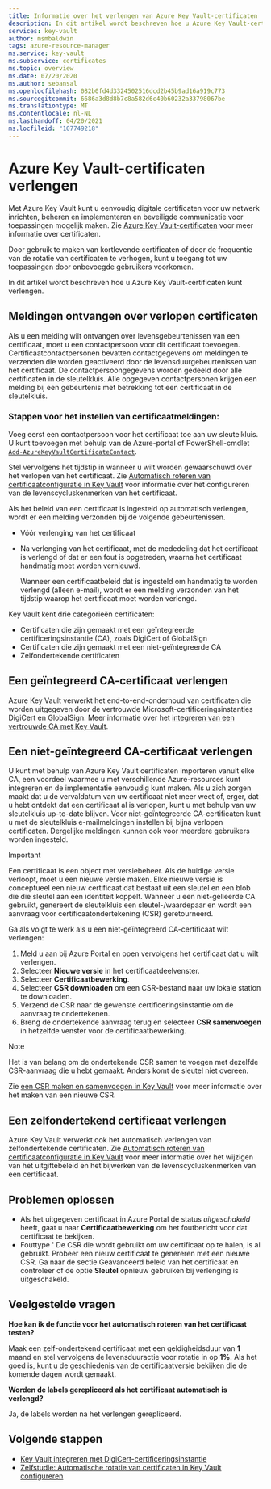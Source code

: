 ```yaml
---
title: Informatie over het verlengen van Azure Key Vault-certificaten
description: In dit artikel wordt beschreven hoe u Azure Key Vault-certificaten kunt verlengen.
services: key-vault
author: msmbaldwin
tags: azure-resource-manager
ms.service: key-vault
ms.subservice: certificates
ms.topic: overview
ms.date: 07/20/2020
ms.author: sebansal
ms.openlocfilehash: 082b0fd4d3324502516dcd2b45b9ad16a919c773
ms.sourcegitcommit: 6686a3d8d8b7c8a582d6c40b60232a33798067be
ms.translationtype: MT
ms.contentlocale: nl-NL
ms.lasthandoff: 04/20/2021
ms.locfileid: "107749218"
---
```

# <a name="renew-your-azure-key-vault-certificates"></a>Azure Key Vault-certificaten verlengen

Met Azure Key Vault kunt u eenvoudig digitale certificaten voor uw netwerk inrichten, beheren en implementeren en beveiligde communicatie voor toepassingen mogelijk maken. Zie [Azure Key Vault-certificaten](./about-certificates.md) voor meer informatie over certificaten.

Door gebruik te maken van kortlevende certificaten of door de frequentie van de rotatie van certificaten te verhogen, kunt u toegang tot uw toepassingen door onbevoegde gebruikers voorkomen.

In dit artikel wordt beschreven hoe u Azure Key Vault-certificaten kunt verlengen.

## <a name="get-notified-about-certificate-expiration"></a>Meldingen ontvangen over verlopen certificaten
Als u een melding wilt ontvangen over levensgebeurtenissen van een certificaat, moet u een contactpersoon voor dit certificaat toevoegen. Certificaatcontactpersonen bevatten contactgegevens om meldingen te verzenden die worden geactiveerd door de levensduurgebeurtenissen van het certificaat. De contactpersoongegevens worden gedeeld door alle certificaten in de sleutelkluis. Alle opgegeven contactpersonen krijgen een melding bij een gebeurtenis met betrekking tot een certificaat in de sleutelkluis.

### <a name="steps-to-set-certificate-notifications"></a>Stappen voor het instellen van certificaatmeldingen:
Voeg eerst een contactpersoon voor het certificaat toe aan uw sleutelkluis. U kunt toevoegen met behulp van de Azure-portal of PowerShell-cmdlet [`Add-AzureKeyVaultCertificateContact`](/powershell/module/azurerm.keyvault/add-azurekeyvaultcertificatecontact).

Stel vervolgens het tijdstip in wanneer u wilt worden gewaarschuwd over het verlopen van het certificaat. Zie [Automatisch roteren van certificaatconfiguratie in Key Vault](./tutorial-rotate-certificates.md#update-lifecycle-attributes-of-a-stored-certificate) voor informatie over het configureren van de levenscycluskenmerken van het certificaat.

Als het beleid van een certificaat is ingesteld op automatisch verlengen, wordt er een melding verzonden bij de volgende gebeurtenissen.

- Vóór verlenging van het certificaat
- Na verlenging van het certificaat, met de mededeling dat het certificaat is verlengd of dat er een fout is opgetreden, waarna het certificaat handmatig moet worden vernieuwd.  

  Wanneer een certificaatbeleid dat is ingesteld om handmatig te worden verlengd (alleen e-mail), wordt er een melding verzonden van het tijdstip waarop het certificaat moet worden verlengd.  

Key Vault kent drie categorieën certificaten:
-    Certificaten die zijn gemaakt met een geïntegreerde certificeringsinstantie (CA), zoals DigiCert of GlobalSign
-    Certificaten die zijn gemaakt met een niet-geïntegreerde CA
-    Zelfondertekende certificaten

## <a name="renew-an-integrated-ca-certificate"></a>Een geïntegreerd CA-certificaat verlengen 
Azure Key Vault verwerkt het end-to-end-onderhoud van certificaten die worden uitgegeven door de vertrouwde Microsoft-certificeringsinstanties DigiCert en GlobalSign. Meer informatie over het [integreren van een vertrouwde CA met Key Vault](./how-to-integrate-certificate-authority.md).

## <a name="renew-a-nonintegrated-ca-certificate"></a>Een niet-geïntegreerd CA-certificaat verlengen 
U kunt met behulp van Azure Key Vault certificaten importeren vanuit elke CA, een voordeel waarmee u met verschillende Azure-resources kunt integreren en de implementatie eenvoudig kunt maken. Als u zich zorgen maakt dat u de vervaldatum van uw certificaat niet meer weet of, erger, dat u hebt ontdekt dat een certificaat al is verlopen, kunt u met behulp van uw sleutelkluis up-to-date blijven. Voor niet-geïntegreerde CA-certificaten kunt u met de sleutelkluis e-mailmeldingen instellen bij bijna verlopen certificaten. Dergelijke meldingen kunnen ook voor meerdere gebruikers worden ingesteld.

> [!IMPORTANT]
> Een certificaat is een object met versiebeheer. Als de huidige versie verloopt, moet u een nieuwe versie maken. Elke nieuwe versie is conceptueel een nieuw certificaat dat bestaat uit een sleutel en een blob die die sleutel aan een identiteit koppelt. Wanneer u een niet-gelieerde CA gebruikt, genereert de sleutelkluis een sleutel-/waardepaar en wordt een aanvraag voor certificaatondertekening (CSR) geretourneerd.

Ga als volgt te werk als u een niet-geïntegreerd CA-certificaat wilt verlengen:

1. Meld u aan bij Azure Portal en open vervolgens het certificaat dat u wilt verlengen.
1. Selecteer **Nieuwe versie** in het certificaatdeelvenster.
1. Selecteer **Certificaatbewerking**.
1. Selecteer **CSR downloaden** om een CSR-bestand naar uw lokale station te downloaden.
1. Verzend de CSR naar de gewenste certificeringsinstantie om de aanvraag te ondertekenen.
1. Breng de ondertekende aanvraag terug en selecteer **CSR samenvoegen** in hetzelfde venster voor de certificaatbewerking.

> [!NOTE]
> Het is van belang om de ondertekende CSR samen te voegen met dezelfde CSR-aanvraag die u hebt gemaakt. Anders komt de sleutel niet overeen.

Zie [een CSR maken en samenvoegen in Key Vault]( https://docs.microsoft.com/azure/key-vault/certificates/create-certificate-signing-request#azure-portal) voor meer informatie over het maken van een nieuwe CSR.

## <a name="renew-a-self-signed-certificate"></a>Een zelfondertekend certificaat verlengen

Azure Key Vault verwerkt ook het automatisch verlengen van zelfondertekende certificaten. Zie [Automatisch roteren van certificaatconfiguratie in Key Vault](./tutorial-rotate-certificates.md#update-lifecycle-attributes-of-a-stored-certificate) voor meer informatie over het wijzigen van het uitgiftebeleid en het bijwerken van de levenscycluskenmerken van een certificaat.

## <a name="troubleshoot"></a>Problemen oplossen
* Als het uitgegeven certificaat in Azure Portal de status *uitgeschakeld* heeft, gaat u naar **Certificaatbewerking** om het foutbericht voor dat certificaat te bekijken.
* Fouttype ' De CSR die wordt gebruikt om uw certificaat op te halen, is al gebruikt. Probeer een nieuw certificaat te genereren met een nieuwe CSR.
  Ga naar de sectie Geavanceerd beleid van het certificaat en controleer of de optie **Sleutel** opnieuw gebruiken bij verlenging is uitgeschakeld.


## <a name="frequently-asked-questions"></a>Veelgestelde vragen

**Hoe kan ik de functie voor het automatisch roteren van het certificaat testen?**

Maak een zelf-ondertekend certificaat met een geldigheidsduur van **1** maand en stel vervolgens de levensduuractie voor rotatie in op **1%**. Als het goed is, kunt u de geschiedenis van de certificaatversie bekijken die de komende dagen wordt gemaakt.
  
**Worden de labels gerepliceerd als het certificaat automatisch is verlengd?**

Ja, de labels worden na het verlengen gerepliceerd.

## <a name="next-steps"></a>Volgende stappen
*    [Key Vault integreren met DigiCert-certificeringsinstantie](how-to-integrate-certificate-authority.md)
*    [Zelfstudie: Automatische rotatie van certificaten in Key Vault configureren](tutorial-rotate-certificates.md)
